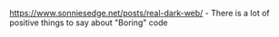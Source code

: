 https://www.sonniesedge.net/posts/real-dark-web/ - There is a lot of positive things to say about "Boring" code
